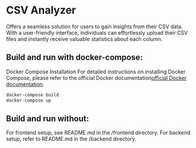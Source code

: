 # CSV Analyzer
Offers a seamless solution for users to gain insights from their CSV data. With a user-friendly interface, individuals can effortlessly upload their CSV files and instantly receive valuable statistics about each column.


## Build and run with docker-compose:
Docker Compose Installation
For detailed instructions on installing Docker Compose, please refer to the official Docker documentation[official Docker documentation](https://docs.docker.com/compose/install/).

```bash
docker-compose build
docker-compose up
```

## Build and run without:
For frontend setup, see README.md in the /frontend directory.
For backend setup, refer to README.md in the /backend directory.